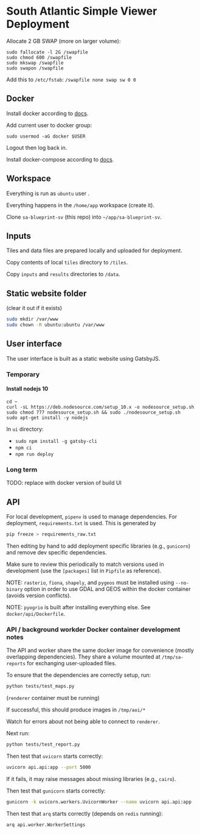 # South Atlantic Simple Viewer Deployment

Allocate 2 GB SWAP (more on larger volume):

```
sudo fallocate -l 2G /swapfile
sudo chmod 600 /swapfile
sudo mkswap /swapfile
sudo swapon /swapfile
```

Add this to `/etc/fstab`: `/swapfile none swap sw 0 0`

## Docker

Install docker according to [docs](https://docs.docker.com/engine/install/ubuntu).

Add current user to docker group:

```
sudo usermod -aG docker $USER
```

Logout then log back in.

Install docker-compose according to [docs](https://docs.docker.com/compose/install/#install-compose-on-linux-systems).

## Workspace

Everything is run as `ubuntu` user .

Everything happens in the `/home/app` workspace (create it).

Clone `sa-blueprint-sv` (this repo) into `~/app/sa-blueprint-sv`.

## Inputs

Tiles and data files are prepared locally and uploaded for deployment.

Copy contents of local `tiles` directory to `/tiles`.

Copy `inputs` and `results` directories to `/data`.

## Static website folder

(clear it out if it exists)

```bash
sudo mkdir /var/www
sudo chown -R ubuntu:ubuntu /var/www
```

## User interface

The user interface is built as a static website using GatsbyJS.

### Temporary

#### Install nodejs 10

```
cd ~
curl -sL https://deb.nodesource.com/setup_10.x -o nodesource_setup.sh
sudo chmod 777 nodesource_setup.sh && sudo ./nodesource_setup.sh
sudo apt-get install -y nodejs
```

In `ui` directory:

- `sudo npm install -g gatsby-cli`
- `npm ci`
- `npm run deploy`

### Long term

TODO: replace with docker version of build UI

## API

For local development, `pipenv` is used to manage dependencies. For deployment,
`requirements.txt` is used. This is generated by

```bash
pip freeze > requirements_raw.txt
```

Then editing by hand to add deployment specific libraries (e.g., `gunicorn`) and remove
dev specific dependencies.

Make sure to review this periodically to match versions used in development
(use the `[packages]` list in `Pipfile` as reference).

NOTE: `rasterio`, `fiona`, `shapely`, and `pygeos` must be installed using `--no-binary` option in order to use GDAL and GEOS within the docker container (avoids version
conflicts).

NOTE: `pyogrio` is built after installing everything else. See `docker/api/Dockerfile`.

### API / background workder Docker container development notes

The API and worker share the same docker image for convenience (mostly overlapping dependencies).
They share a volume mounted at `/tmp/sa-reports` for exchanging user-uploaded files.

To ensure that the dependencies are correctly setup, run:

```bash
python tests/test_maps.py
```

(`renderer` container must be running)

If successful, this should produce images in `/tmp/aoi/*`

Watch for errors about not being able to connect to `renderer`.

Next run:

```bash
python tests/test_report.py
```

Then test that `uvicorn` starts correctly:

```bash
uvicorn api.api:app --port 5000
```

If it fails, it may raise messages about missing libraries (e.g., `cairo`).

Then test that `gunicorn` starts correctly:

```bash
gunicorn -k uvicorn.workers.UvicornWorker --name uvicorn api.api:app
```

Then test that `arq` starts correctly (depends on `redis` running):

```bash
arq api.worker.WorkerSettings
```

